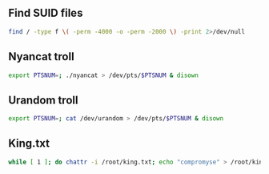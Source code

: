 ## Find SUID files

```bash
find / -type f \( -perm -4000 -o -perm -2000 \) -print 2>/dev/null
```

## Nyancat troll

```bash
export PTSNUM=; ./nyancat > /dev/pts/$PTSNUM & disown
```

## Urandom troll

```bash
export PTSNUM=; cat /dev/urandom > /dev/pts/$PTSNUM & disown 
```

## King.txt

```bash
while [ 1 ]; do chattr -i /root/king.txt; echo "compromyse" > /root/king.txt; chattr +i /root/king.txt; done
```

